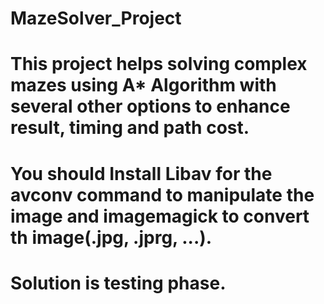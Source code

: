 # MazeSolver_Project

# This project helps solving complex mazes using A* Algorithm with several other options to enhance result, timing and path cost.
# You should Install Libav for the avconv command to manipulate the image and imagemagick to convert th image(.jpg, .jprg, ...).
# Solution is testing phase.
